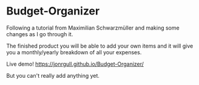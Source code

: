 # Budget-Organizer

Following a tutorial from Maximilian Schwarzmüller and making some changes as I go through it.

The finished product you will be able to add your own items and it will give you a monthly/yearly breakdown of all your expenses.

Live demo! https://jonrgull.github.io/Budget-Organizer/

But you can't really add anything yet.
